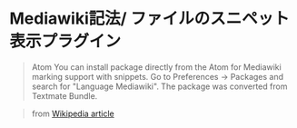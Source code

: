 # Mediawiki記法/ ファイルのスニペット表示プラグイン
> Atom
> You can install package directly from the Atom for Mediawiki marking support with snippets. Go to Preferences -> Packages and search for "Language Mediawiki". The package was converted from Textmate Bundle.

> from [Wikipedia article](https://en.wikipedia.org/wiki/Wikipedia:Text_editor_support#Atom)
